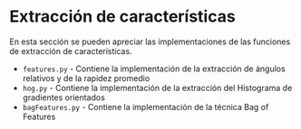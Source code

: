 # Extracción de características

En esta sección se pueden apreciar las implementaciones de las funciones de extracción de características.

* `features.py` - Contiene la implementación de la extracción de ángulos relativos y de la rapidez promedio
* `hog.py` - Contiene la implementación de la extracción del Histograma de gradientes orientados
* `bagFeatures.py` - Contiene la implementación de la técnica Bag of Features
